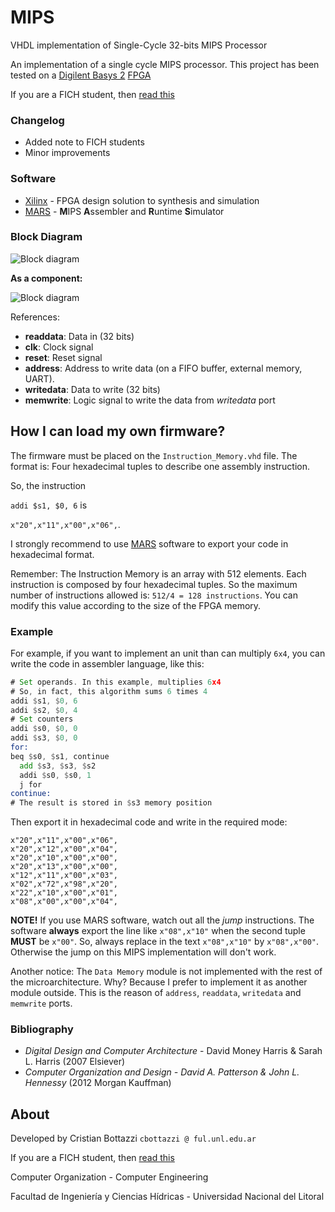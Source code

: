 # MIPS
VHDL implementation of Single-Cycle 32-bits MIPS Processor

An implementation of a single cycle MIPS processor.
This project has been tested on a [Digilent Basys 2][digilent] [FPGA]

If you are a FICH student, then [read this][fich]

### Changelog

  - Added note to FICH students
  - Minor improvements

### Software

* [Xilinx] - FPGA design solution to synthesis and simulation
* [MARS] - **M**IPS **A**ssembler and **R**untime **S**imulator

### Block Diagram
![Block diagram](https://github.com/cristian1604/mips/blob/master/img/mips.png)

**As a component:**

![Block diagram](https://github.com/cristian1604/mips/blob/master/img/mips_rtl.png)

References:

  - **readdata**: Data in (32 bits)
  - **clk**: Clock signal
  - **reset**: Reset signal
  - **address**: Address to write data (on a FIFO buffer, external memory, UART).
  - **writedata**: Data to write (32 bits)
  - **memwrite**: Logic signal to write the data from *writedata* port

How I can load my own firmware?
----
The firmware must be placed on the `Instruction_Memory.vhd` file. The format is: Four hexadecimal tuples to describe one assembly instruction.

So, the instruction

`addi $s1, $0, 6` is 

`x"20",x"11",x"00",x"06",`.

I strongly recommend to use [MARS] software to export your code in hexadecimal format.

Remember: The Instruction Memory is an array with 512 elements. Each instruction is composed by four hexadecimal tuples. So the maximum number of instructions allowed is: `512/4 = 128 instructions`. You can modify this value according to the size of the FPGA memory.

### Example

For example, if you want to implement an unit than can multiply `6x4`, you can write the code in assembler language, like this:
```asm
# Set operands. In this example, multiplies 6x4
# So, in fact, this algorithm sums 6 times 4
addi $s1, $0, 6
addi $s2, $0, 4
# Set counters
addi $s0, $0, 0
addi $s3, $0, 0
for:
beq $s0, $s1, continue
  add $s3, $s3, $s2
  addi $s0, $s0, 1
  j for
continue:
# The result is stored in $s3 memory position
```
Then export it in hexadecimal code and write in the required mode:

```hexadecimal
x"20",x"11",x"00",x"06",
x"20",x"12",x"00",x"04",
x"20",x"10",x"00",x"00",
x"20",x"13",x"00",x"00",
x"12",x"11",x"00",x"03",
x"02",x"72",x"98",x"20",
x"22",x"10",x"00",x"01",
x"08",x"00",x"00",x"04",
```

**NOTE!** If you use MARS software, watch out all the *jump* instructions. The software **always** export the line like
`x"08",x"10"` when the second tuple **MUST** be `x"00"`.
So, always replace in the text `x"08",x"10"` by `x"08",x"00"`.
Otherwise the jump on this MIPS implementation will don't work.

Another notice: The `Data Memory` module is not implemented with the rest of the microarchitecture. Why? Because I prefer to implement it as another module outside. This is the reason of `address`, `readdata`, `writedata` and `memwrite` ports.


### Bibliography
  - *Digital Design and Computer Architecture* - David Money Harris & Sarah L. Harris (2007 Elsiever)
  - *Computer Organization and Design - David A. Patterson & John L. Hennessy* (2012 Morgan Kauffman)


About
----
Developed by Cristian Bottazzi  `cbottazzi @ ful.unl.edu.ar`

If you are a FICH student, then [read this][fich]

Computer Organization - Computer Engineering

Facultad de Ingeniería y Ciencias Hídricas - Universidad Nacional del Litoral


[//]: # (These are reference links used in the body of this note and get stripped out when the markdown processor does its job. There is no need to format nicely because it shouldn't be seen. Thanks SO - http://stackoverflow.com/questions/4823468/store-comments-in-markdown-syntax)


   [digilent]: <https://reference.digilentinc.com/_media/basys2:basys2_rm.pdf>
   [fpga]: <https://en.wikipedia.org/wiki/Field-programmable_gate_array>
   [xilinx]: <https://www.xilinx.com/products/design-tools/ise-design-suite/ise-webpack.html>
   [mars]: <http://courses.missouristate.edu/kenvollmar/mars/>
   [fich]: <http://github.com/cristian1604/mips/blob/master/img/FICH_note.md>
